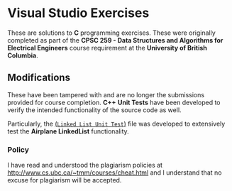 # Visual Studio Exercises

These are solutions to **C** programming exercises. These were originally completed as part of the <b>CPSC 259 - Data Structures and Algorithms for Electrical Engineers</b> course requirement at the <b>University of British Columbia</b>.

## Modifications

These have been tampered with and are no longer the submissions provided for course completion. **C++** <b>Unit Tests</b> have been developed to verify the intended functionality of the source code as well.

Particularly, the [(`Linked List Unit Test`)](LinkedLists\CPSC259_Lab3_UnitTests\unittest.cpp) file was developed to extensively test the <b>Airplane LinkedList</b> functionality.

### Policy

I have read and understood the plagiarism policies at http://www.cs.ubc.ca/~tmm/courses/cheat.html and I understand that no excuse for plagiarism will be accepted.